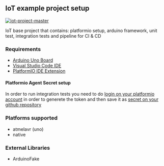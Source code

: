 ## IoT example project setup

[![iot-project-master](https://github.com/herrera-luis/iot-project-setup/workflows/IoT%20project/badge.svg)](https://github.com/herrera-luis/iot-project-setup/actions)


IoT base project that contains: platformio setup, arduino framework, unit test, integration tests and pipeline for CI & CD 


### Requirements

 * [Arduino Uno Board](https://store.arduino.cc/usa/arduino-uno-rev3)
 * [Visual Studio Code IDE](https://code.visualstudio.com/download)
 * [PlatformIO IDE Extension](https://platformio.org/platformio-ide)

#### Platformio Agent Secret setup

In order to run integration tests you need to do [login on your platformio account](https://docs.platformio.org/en/latest/plus/pio-remote.html) in order to generete the token and then save it as [secret on your github repository](https://docs.github.com/es/free-pro-team@latest/actions/reference/encrypted-secrets) 

### Platforms supported

* atmelavr (uno)
* native

### External Libraries

* ArduinoFake


